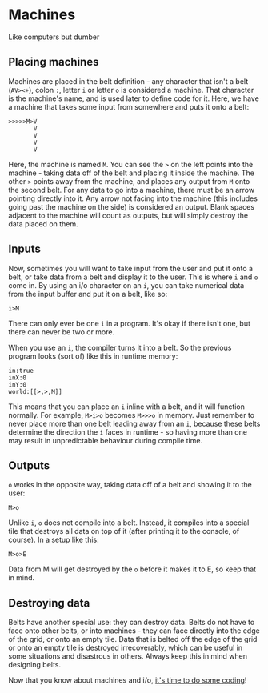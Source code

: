 # Machines
Like computers but dumber

## Placing machines
Machines are placed in the belt definition - any character that isn't a belt (`AV><+`), colon `:`, letter `i` or letter `o` is considered a machine. That character is the machine's name, and is used later to define code for it. Here, we have a machine that takes some input from somewhere and puts it onto a belt:
```
>>>>>M>V
       V
       V
       V
       V
```

Here, the machine is named `M`. You can see the `>` on the left points into the machine - taking data off of the belt and placing it inside the machine. The other `>` points away from the machine, and places any output from `M` onto the second belt. For any data to go into a machine, there must be an arrow pointing directly into it. Any arrow not facing into the machine (this includes going past the machine on the side) is considered an output. Blank spaces adjacent to the machine will count as outputs, but will simply destroy the data placed on them.

## Inputs
Now, sometimes you will want to take input from the user and put it onto a belt, or take data from a belt and display it to the user. This is where `i` and `o` come in. By using an i/o character on an `i`, you can take numerical data from the input buffer and put it on a belt, like so:
```
i>M
```
There can only ever be one `i` in a program. It's okay if there isn't one, but there can never be two or more.

When you use an `i`, the compiler turns it into a belt. So the previous program looks (sort of) like this in runtime memory:
```
in:true
inX:0
inY:0
world:[[>,>,M]]
```
This means that you can place an `i` inline with a belt, and it will function normally. For example, `M>i>o` becomes `M>>>o` in memory. Just remember to never place more than one belt leading away from an `i`, because these belts determine the direction the `i` faces in runtime - so having more than one may result in unpredictable behaviour during compile time.

## Outputs
`o` works in the opposite way, taking data off of a belt and showing it to the user:
```
M>o
```
Unlike `i`, `o` does not compile into a belt. Instead, it compiles into a special tile that destroys all data on top of it (after printing it to the console, of course). In a setup like this:
```
M>o>E
```
Data from M will get destroyed by the `o` before it makes it to E, so keep that in mind.

## Destroying data
Belts have another special use: they can destroy data. Belts do not have to face onto other belts, or into machines - they can face directly into the edge of the grid, or onto an empty tile. Data that is belted off the edge of the grid or onto an empty tile is destroyed irrecoverably, which can be useful in some situations and disastrous in others. Always keep this in mind when designing belts.

Now that you know about machines and i/o, [it's time to do some coding](https://github.com/CreatedorMade/bf-on-belts/blob/master/docs/coding.md)!
